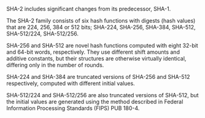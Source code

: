 <p>SHA-2 includes significant changes from its predecessor, SHA-1.</p>
<p>The SHA-2 family consists of six hash functions with digests (hash values) that are 224, 256, 384 or 512 bits;
SHA-224, SHA-256, SHA-384, SHA-512, SHA-512/224, SHA-512/256.</p>
<p>SHA-256 and SHA-512 are novel hash functions computed with eight 32-bit and 64-bit words, respectively. They use different shift amounts and additive constants, but their structures are otherwise virtually identical, differing only in the number of rounds.</p>
<p>SHA-224 and SHA-384 are truncated versions of SHA-256 and SHA-512 respectively, computed with different initial values.</p>
<p>SHA-512/224 and SHA-512/256 are also truncated versions of SHA-512, but the initial values are generated using the method described in Federal Information Processing Standards (FIPS) PUB 180-4.</p>
